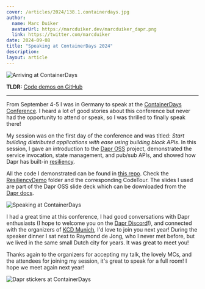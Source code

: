 ```yaml
---
cover: /articles/2024/138.1.containerdays.jpg
author:
  name: Marc Duiker
  avatarUrl: https://marcduiker.dev/marcduiker_dapr.png
  link: https://twitter.com/marcduiker
date: 2024-09-08
title: "Speaking at ContainerDays 2024"
description:
layout: article
---
```


![Arriving at ContainerDays](/articles/2024/138.1.containerdays.jpg)

**TLDR:** <a href="https://github.com/diagrid-labs/dapr-resiliency-and-durable-execution" target="_blank">Code demos on GitHub</a>

---

From September 4-5 I was in Germany to speak at the [ContainerDays Conference](https://www.containerdays.io/containerdays-conference-2024/). I heard a lot of good stories about this conference but never had the opportunity to attend or speak, so I was thrilled to finally speak there!

My session was on the first day of the conference and was titled: _Start building distributed applications with ease using building block APIs_. In this session, I gave an introduction to the [Dapr OSS](https://dapr.io/) project, demonstrated the service invocation, state management, and pub/sub APIs, and showed how Dapr has built-in [resiliency](https://docs.dapr.io/operations/resiliency/policies/).

All the code I demonstrated can be found in [this repo](https://github.com/diagrid-labs/dapr-resiliency-and-durable-execution). Check the [ResiliencyDemo](https://github.com/diagrid-labs/dapr-resiliency-and-durable-execution/tree/main/ResiliencyDemo) folder and the corresponding CodeTour. The slides I used are part of the Dapr OSS slide deck which can be downloaded from the [Dapr docs](https://docs.dapr.io/contributing/presentations/).

![Speaking at ContainerDays](/articles/2024/138.2.containerdays.jpg)

I had a great time at this conference, I had good conversations with Dapr enthusiasts (I hope to welcome you on the [Dapr Discord](https://bit.ly/dapr-discord)!), and connected with the organizers of [KCD Munich](https://www.kcdmunich.de/), I'd love to join you next year! During the speaker dinner I sat next to Raymond de Jong, who I never met before, but we lived in the same small Dutch city for years. It was great to meet you!

Thanks again to the organizers for accepting my talk, the lovely MCs, and the attendees for joining my session, it's great to speak for a full room! I hope we meet again next year!

![Dapr stickers at ContainerDays](/articles/2024/138.3.containerdays.jpg)